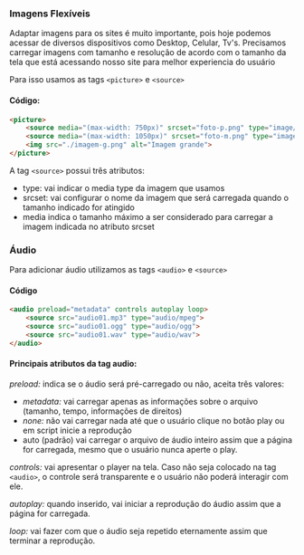 ### Imagens Flexíveis

Adaptar imagens para os sites é muito importante, pois hoje podemos acessar de diversos dispositivos como Desktop, Celular, Tv's. Precisamos carregar imagens com tamanho e resolução de acordo com o tamanho da tela que está acessando nosso site para melhor experiencia do usuário

Para isso usamos as tags `<picture>` e `<source>`

#### Código:
~~~html
<picture>
    <source media="(max-width: 750px)" srcset="foto-p.png" type="image/png">
    <source media="(max-width: 1050px)" srcset="foto-m.png" type="image/png">
    <img src="./imagem-g.png" alt="Imagem grande">
</picture>
~~~

A tag `<source>` possui três atributos:
- type: vai indicar o media type da imagem que usamos 
- srcset: vai configurar o nome da imagem que será carregada quando o tamanho indicado for atingido
- media indica o tamanho máximo a ser considerado para carregar a imagem indicada no atributo srcset

### Áudio
Para adicionar áudio utilizamos as tags `<audio>` e `<source>`

#### Código
~~~html
<audio preload="metadata" controls autoplay loop>
    <source src="audio01.mp3" type="audio/mpeg">
    <source src="audio01.ogg" type="audio/ogg">
    <source src="audio01.wav" type="audio/wav">
</audio>
~~~

#### Principais atributos da tag audio:
*preload:* indica se o áudio será pré-carregado ou não, aceita três valores:
- *metadata:* vai carregar apenas as informações sobre o arquivo (tamanho, tempo, informações de direitos)
- *none:* não vai carregar nada até que o usuário clique no botão play ou em script inicie a reprodução
- auto (padrão) vai carregar o arquivo de áudio inteiro assim que a página for carregada, mesmo que o usuário nunca aperte o play.

*controls:* vai apresentar o player na tela. Caso não seja colocado na tag `<audio>`, o controle será transparente e o usuário não poderá interagir com ele.

*autoplay:* quando inserido, vai iniciar a reprodução do áudio assim que a página for carregada.

*loop:* vai fazer com que o áudio seja repetido eternamente assim que terminar a reprodução.
